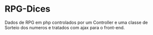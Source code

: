 # RPG-Dices
Dados de RPG em php controlados por um Controller e uma classe de Sorteio dos numeros e tratados com ajax para o front-end.
